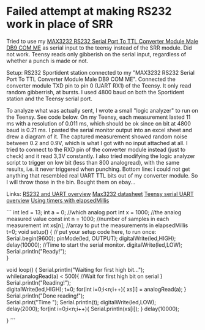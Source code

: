 # Failed attempt at making RS232 work in place of SRR
Tried to use my [MAX3232 RS232 Serial Port To TTL Converter Module Male DB9 COM ME](https://www.ebay.com/itm/RS232-Serial-Port-To-TTL-Converter-Module-MAX3232-DB9-Connector-With-Cable-MO-/152193124831) as serial input to the teensy instead of the SRR module. Did not work. Teensy reads only gibberish on the serial input, regardless of whether a punch is made or not. 

Setup:
RS232 Sportident station connected to my "MAX3232 RS232 Serial Port To TTL Converter Module Male DB9 COM ME". 
Connected the converter module TXD pin to pin 0 (UART RX1) of the Teensy. It only read random gibberrish, at bursts. 
I used 4800 baud on both the Sportident station and the Teensy serial port.

To analyze what was actually sent, I wrote a small "logic analyzer" to run on the Teensy. See code below.
On my Teensy, each measurement lasted 11 ms with a resolution of 0.011 ms, which should be ok since on bit at 4800 baud is 0.21 ms. 
I pasted the serial monitor output into an excel sheet and drew a diagram of it. The captured measurement showed random noise between 0.2 and 0.9V, which is what I got with no input attached at all.
I tried to connect to the RXD pin of the converter module instead (just to check) and it read 3,3V constantly. I also tried modifying the logic analyzer script to trigger on low bit (less than 800 analogread), with the same results, i.e. it never triggered when punching.
Bottom line: i could not get anything that resembled real UART TTL bits out of my converter module. So I will throw those in the bin. Bought them on ebay...

Links: 
[RS232 and UART overview](https://www.sparkfun.com/tutorials/215)
[Max3232 datasheet](http://www.ti.com/lit/ds/symlink/max3232.pdf)
[Teensy serial UART overview](https://www.pjrc.com/teensy/td_uart.html)
[Using timers with elapsedMillis](https://www.pjrc.com/teensy/td_timing_elaspedMillis.html)

´´´
int led = 13;
int a = 0; //which analog port
int x = 1000; //the analog measured value
const int n = 1000; //number of samples in each measurement
int xs[n]; //array to put the measurements in
elapsedMillis t=0;
void setup() {
  // put your setup code here, to run once:
  Serial.begin(9600);
  pinMode(led, OUTPUT);
  digitalWrite(led,HIGH);
  delay(10000); //Time to start the serial monitor.
  digitalWrite(led,LOW);
  Serial.println("Ready!");     
}

void loop() {
  Serial.println("Waiting for first high bit...");     
  while(analogRead(a) < 500){ //Wait for first high bit on serial
  }
  Serial.println("Reading!");     
  digitalWrite(led,HIGH);
  t=0;
  for(int i=0;i<n;i++){
    xs[i] = analogRead(a);
  }
  Serial.println("Done reading!");     
  Serial.print("Time ");
  Serial.println(t);
  digitalWrite(led,LOW);     
  delay(2000);
  for(int i=0;i<n;i++){
    Serial.println(xs[i]); 
  }
  delay(10000);

}
´´´
